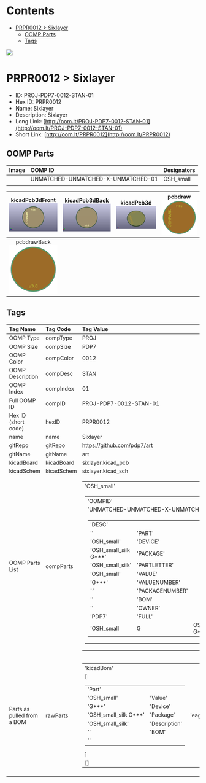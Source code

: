 



Contents
========

* [PRPR0012 > Sixlayer](#prpr0012--sixlayer)
	* [OOMP Parts](#oomp-parts)
	* [Tags](#tags)
  
![][im]
# PRPR0012 > Sixlayer

- ID: PROJ-PDP7-0012-STAN-01
- Hex ID: PRPR0012
- Name: Sixlayer
- Description: Sixlayer
- Long Link: [http://oom.lt/PROJ-PDP7-0012-STAN-01](http://oom.lt/PROJ-PDP7-0012-STAN-01)
- Short Link: [http://oom.lt/PRPR0012](http://oom.lt/PRPR0012)

## OOMP Parts
  

|Image|OOMP ID|Designators|
| :--- | :--- | :--- |
|![]()|UNMATCHED-UNMATCHED-X-UNMATCHED-01|OSH_small|
||||
  

|kicadPcb3dFront<br>[![](https://raw.githubusercontent.com/oomlout/oomlout_OOMP_projects_V2/main/PROJ/PDP7/0012/STAN/01/kicadPcb3dFront_140.png)](https://github.com/oomlout/oomlout_OOMP_projects_V2/tree/main/PROJ/PDP7/0012/STAN/01/kicadPcb3dFront.png)|kicadPcb3dBack<br>[![](https://raw.githubusercontent.com/oomlout/oomlout_OOMP_projects_V2/main/PROJ/PDP7/0012/STAN/01/kicadPcb3dBack_140.png)](https://github.com/oomlout/oomlout_OOMP_projects_V2/tree/main/PROJ/PDP7/0012/STAN/01/kicadPcb3dBack.png)|kicadPcb3d<br>[![](https://raw.githubusercontent.com/oomlout/oomlout_OOMP_projects_V2/main/PROJ/PDP7/0012/STAN/01/kicadPcb3d_140.png)](https://github.com/oomlout/oomlout_OOMP_projects_V2/tree/main/PROJ/PDP7/0012/STAN/01/kicadPcb3d.png)|pcbdraw<br>[![](https://raw.githubusercontent.com/oomlout/oomlout_OOMP_projects_V2/main/PROJ/PDP7/0012/STAN/01/pcbdraw_140.png)](https://github.com/oomlout/oomlout_OOMP_projects_V2/tree/main/PROJ/PDP7/0012/STAN/01/pcbdraw.svg)|
| :---: | :---: | :---: | :---: |
|pcbdrawBack<br>[![](https://raw.githubusercontent.com/oomlout/oomlout_OOMP_projects_V2/main/PROJ/PDP7/0012/STAN/01/pcbdrawBack_140.png)](https://github.com/oomlout/oomlout_OOMP_projects_V2/tree/main/PROJ/PDP7/0012/STAN/01/pcbdrawBack.svg)||||

## Tags
  

|Tag Name|Tag Code|Tag Value|
| :--- | :--- | :--- |
|OOMP Type|oompType|PROJ|
|OOMP Size|oompSize|PDP7|
|OOMP Color|oompColor|0012|
|OOMP Description|oompDesc|STAN|
|OOMP Index|oompIndex|01|
|Full OOMP ID|oompID|PROJ-PDP7-0012-STAN-01|
|Hex ID (short code)|hexID|PRPR0012|
|name|name|Sixlayer|
|gitRepo|gitRepo|https://github.com/pdp7/art|
|gitName|gitName|art|
|kicadBoard|kicadBoard|sixlayer.kicad_pcb|
|kicadSchem|kicadSchem|sixlayer.kicad_sch|
|OOMP Parts List|oompParts|<table><tr><td>'OSH_small'</td></tr><tr><td> <table><tr><td>'OOMPID'</td></tr><tr><td> 'UNMATCHED-UNMATCHED-X-UNMATCHED-01'</td><td> 'FULL'</td></tr><tr><td> <table><tr><td>'DESC'</td></tr><tr><td> ''</td><td> 'PART'</td></tr><tr><td> 'OSH_small'</td><td> 'DEVICE'</td></tr><tr><td> 'OSH_small_silk G***'</td><td> 'PACKAGE'</td></tr><tr><td> 'OSH_small_silk'</td><td> 'PARTLETTER'</td></tr><tr><td> 'OSH_small'</td><td> 'VALUE'</td></tr><tr><td> 'G***'</td><td> 'VALUENUMBER'</td></tr><tr><td> '***'</td><td> 'PACKAGENUMBER'</td></tr><tr><td> ''</td><td> 'BOM'</td></tr><tr><td> ''</td><td> 'OWNER'</td></tr><tr><td> 'PDP7'</td><td> 'FULL'</td></tr><tr><td> 'OSH_small</td><td>G***</td><td>OSH_small_silk G***</td><td>OSH_small_silk</td><td></td><td></td><td>'</td></tr></table></td></tr></table></td></tr></table>|
|Parts as pulled from a BOM|rawParts|<table><tr><td>'kicadBom'</td></tr><tr><td> [<table><tr><td>'Part'</td></tr><tr><td> 'OSH_small'</td><td> 'Value'</td></tr><tr><td> 'G***'</td><td> 'Device'</td></tr><tr><td> 'OSH_small_silk G***'</td><td> 'Package'</td></tr><tr><td> 'OSH_small_silk'</td><td> 'Description'</td></tr><tr><td> ''</td><td> 'BOM'</td></tr><tr><td> ''</td></tr></table>]</td><td> 'eagleBom'</td></tr><tr><td> []</td></tr></table>|
||||



[im]: kicadPcb3d_450.png
